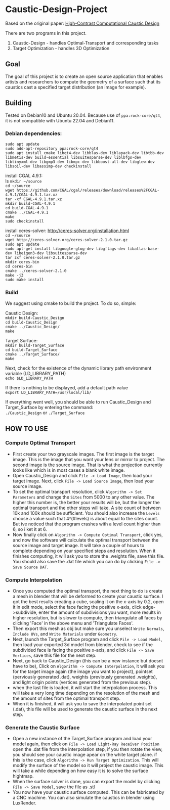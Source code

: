 # Caustic-Design-Project
Based on the original paper: [High-Contrast Computational Caustic Design](https://taiya.github.io/pubs/schwartzburg2014caustics.pdf)

There are two programs in this project.

 1.  Caustic-Design - handles Optimal-Transport and corresponding tasks
 2.  Target Optimization - handles 3D Optimization

## Goal
The goal of this project is to create an open source application that enables artists and researchers to compute the geometry of a surface such that its caustics cast a specified target distribution (an image for example).

## Building

Tested on Debian10 and Ubuntu 20.04. Because use of `ppa:rock-core/qt4`, it is not compatible with Ubuntu 22.04 and Debian11.
### Debian dependencies:<br>
`sudo apt update` <br>
`sudo add-apt-repository ppa:rock-core/qt4` <br>
`sudo apt install cmake libqt4-dev libblas-dev liblapack-dev libtbb-dev libmetis-dev build-essential libsuitesparse-dev liblbfgs-dev libtinyxml-dev libgmp3-dev libmpc-dev libboost-all-dev libglew-dev libsoil-dev libassimp-dev checkinstall`

install CGAL 4.9.1: <br>ls
`mkdir ~/source` <br>
`cd ~/source` <br>
`wget https://github.com/CGAL/cgal/releases/download/releases%2FCGAL-4.9.1/CGAL-4.9.1.tar.xz` <br>
`tar -xf CGAL-4.9.1.tar.xz` <br>
`mkdir build-CGAL-4.9.1` <br>
`cd build-CGAL-4.9.1` <br>
`cmake ../CGAL-4.9.1` <br>
`make` <br>
`sudo checkinstall` <br>

install ceres-solver: http://ceres-solver.org/installation.html <br>
`cd ~/source` <br>
`wget http://ceres-solver.org/ceres-solver-2.1.0.tar.gz` <br>
`sudo apt update` <br>
`sudo apt-get install libgoogle-glog-dev libgflags-dev libatlas-base-dev libeigen3-dev libsuitesparse-dev` <br>
`tar zxf ceres-solver-2.1.0.tar.gz`  <br>
`mkdir ceres-bin`  <br>
`cd ceres-bin`  <br>
`cmake ../ceres-solver-2.1.0`  <br>
`make -j3`  <br>
`sudo make install`  <br>

### Build
We suggest using cmake to build the project. To do so, simple:

Caustic Design:<br>
`mkdir build-Caustic_Design` <br>
`cd build-Caustic_Design` <br>
`cmake ../Caustic_Design/` <br>
`make` <br>

Target Surface:<br>
`mkdir build-Target_Surface` <br>
`cd build-Target_Surface` <br>
`cmake ../Target_Surface/` <br>
`make` <br>

Next, check for the existence of the dynamic library path environment variable (LD_LIBRARY_PATH) <br>
`echo $LD_LIBRARY_PATH`

If there is nothing to be displayed, add a default path value <br>
`export LD_LIBRARY_PATH=/usr/local/lib/`

If everything went well, you should be able to run Caustic_Design and Target_Surface by entering the command: <br>
`./Caustic_Design`
or
`./Target_Surface`

## HOW TO USE
### Compute Optimal Transport
- First create your two grayscale images. The first image is the target image. This is the image that you want your lens or mirror to project. The second image is the source image. That is what the projection currently looks like which is in most cases a blank white image.
- Open Caustic_Design and click `File -> Load Image`, then load your target image. Next, click `File -> Load Source Image`, then load your source image.
- To set the optimal transport resolution, click `Algorithm -> Set Parameters` and change the `Sites` from 5000 to any other value. The higher this number is, the better your results will be, but the longer the optimal transport and the other steps will take. A site count of between 10k and 100k should be sufficient. You should also increase the `Levels` choose a value such that 4^(#levels) is about equal to the sites count. But ive noticed that the program crashes with a level count higher than 6, so i ket it at 6.
- Now finally click on `Algorithm -> Compute Optimal Transport`, click yes, and now the software will calculate the optimal transport between the source image and target image. It will take a couple of hours to complete depending on your specified steps and resolution. When it finishes computing, it will ask you to store the .weights file, save this file. You should also save the .dat file which you can do by clicking `File -> Save Source DAT`.

### Compute Interpolation
- Once you computed the optimal transport, the next thing to do is create a mesh in blender that will be deformed to create your caustic surface. I got the best results creating a cube, scaling it on the x-axis by 0.2, open it in edit mode, select the face facing the positive x-axis, click edge->subdivide, enter the amount of subdivisions you want, more results in higher resolution, but is slower to compute, then triangulate all faces by clicking 'Face' in the above menu and 'Triangulate Faces'.
- Then export this mesh as obj but make sure you unselect `Write Normals`, `Include UVs`, and `Write Materials` under `Geometry`.
- Next, launch the Target_Surface program and click `File -> Load Model`, then load your exported 3d model from blender, check to see if the subdivided face is facing the positive x-axis, and click `File -> Save Vertices`, save this file for the next step.
- Next, go back to Caustic_Design (this can be a new instance but doesnt have to be), Click on `Algorithm -> Compute Interpolation`, it will ask you for the target image again (the image you want to project), pointset (perviously generated .dat), weights (previously generated .weights), and light origin points (vertices generated from the previous step).
- when the last file is loaded, it will start the interpolation process. This will take a very long time depending on the resolution of the mesh and the amount of sites from the optimal transport step.
- When it is finished, it will ask you to save the interpolated point set (.dat), this file will be used to generate the caustic surface in the next step.

### Generate the Caustic Surface
- Open a new instance of the Target_Surface program and load your model again, then click on `File -> Load Light-Ray Receiver Position` open the .dat file from the interpolation step, if you then rotate the view, you should see your caustic image apear on the white target plane. if this is the case, click `Algorithm -> Run Target Optimization`. This will modify the surface of the model so it will project the caustic image. This will take a while depending on how easy it is to solve the surface hightmap.
- When the surface solver is done, you can export the model by clicking `File -> Save Model`, save the file as .stl
- You now have your caustic surface computed. This can be fabricated by a CNC machine. You can also simulate the caustics in blender using LuxRender.
